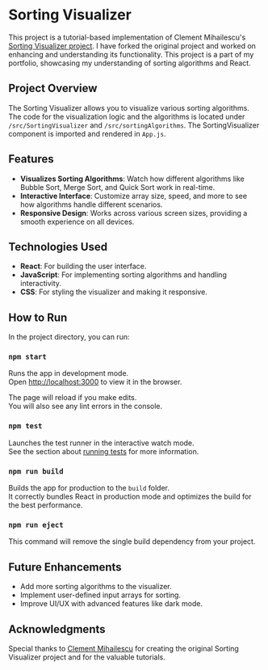 # Sorting Visualizer

This project is a tutorial-based implementation of Clement Mihailescu's [Sorting Visualizer project](https://github.com/clementmihailescu/Sorting-Visualizer). I have forked the original project and worked on enhancing and understanding its functionality. This project is a part of my portfolio, showcasing my understanding of sorting algorithms and React.

## Project Overview

The Sorting Visualizer allows you to visualize various sorting algorithms. The code for the visualization logic and the algorithms is located under `/src/SortingVisualizer` and `/src/sortingAlgorithms`. The SortingVisualizer component is imported and rendered in `App.js`.

## Features

- **Visualizes Sorting Algorithms**: Watch how different algorithms like Bubble Sort, Merge Sort, and Quick Sort work in real-time.
- **Interactive Interface**: Customize array size, speed, and more to see how algorithms handle different scenarios.
- **Responsive Design**: Works across various screen sizes, providing a smooth experience on all devices.

## Technologies Used

- **React**: For building the user interface.
- **JavaScript**: For implementing sorting algorithms and handling interactivity.
- **CSS**: For styling the visualizer and making it responsive.

## How to Run

In the project directory, you can run:

### `npm start`

Runs the app in development mode.  
Open [http://localhost:3000](http://localhost:3000) to view it in the browser.

The page will reload if you make edits.  
You will also see any lint errors in the console.

### `npm test`

Launches the test runner in the interactive watch mode.  
See the section about [running tests](https://facebook.github.io/create-react-app/docs/running-tests) for more information.

### `npm run build`

Builds the app for production to the `build` folder.  
It correctly bundles React in production mode and optimizes the build for the best performance.

### `npm run eject`

This command will remove the single build dependency from your project.

## Future Enhancements

- Add more sorting algorithms to the visualizer.
- Implement user-defined input arrays for sorting.
- Improve UI/UX with advanced features like dark mode.

## Acknowledgments
Special thanks to [Clement Mihailescu](https://github.com/clementmihailescu) for creating the original Sorting Visualizer project and for the valuable tutorials.
